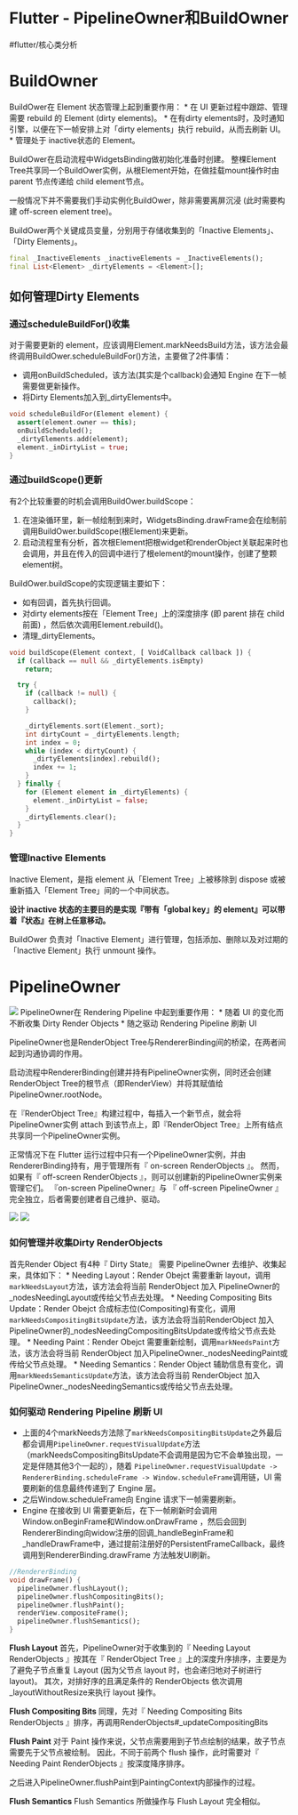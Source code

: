 # Flutter - PipelineOwner和BuildOwner
#flutter/核心类分析

# BuildOwner
BuildOwer在 Element 状态管理上起到重要作用：
	* 在 UI 更新过程中跟踪、管理需要 rebuild 的 Element (dirty elements)。
	* 在有dirty elements时，及时通知引擎，以便在下一帧安排上对「dirty elements」执行 rebuild，从而去刷新 UI。
	* 管理处于 inactive状态的 Element。

BuildOwer在启动流程中WidgetsBinding做初始化准备时创建。
整棵Element Tree共享同一个BuildOwer实例，从根Element开始，在做挂载mount操作时由 parent 节点传递给 child element节点。

一般情况下并不需要我们手动实例化BuildOwer，除非需要离屏沉浸 (此时需要构建 off-screen element tree)。

BuildOwer两个关键成员变量，分别用于存储收集到的「Inactive Elements」、「Dirty Elements」。
```dart
final _InactiveElements _inactiveElements = _InactiveElements();
final List<Element> _dirtyElements = <Element>[];
```

## 如何管理Dirty Elements
### 通过scheduleBuildFor()收集
对于需要更新的 element，应该调用Element.markNeedsBuild方法，该方法会最终调用BuildOwer.scheduleBuildFor()方法，主要做了2件事情：
* 调用onBuildScheduled，该方法(其实是个callback)会通知 Engine 在下一帧需要做更新操作。
* 将Dirty Elements加入到_dirtyElements中。
```dart
void scheduleBuildFor(Element element) {
  assert(element.owner == this);
  onBuildScheduled();
  _dirtyElements.add(element);
  element._inDirtyList = true;
}
```

### 通过buildScope()更新
有2个比较重要的时机会调用BuildOwer.buildScope：
1. 在渲染循环里，新一帧绘制到来时，WidgetsBinding.drawFrame会在绘制前调用BuildOwer.buildScope(根Element)来更新。
2. 启动流程里有分析，首次根Element把根widget和renderObject关联起来时也会调用，并且在传入的回调中进行了根element的mount操作，创建了整颗element树。

BuildOwer.buildScope的实现逻辑主要如下：
* 如有回调，首先执行回调。
* 对dirty elements按在「Element Tree」上的深度排序 (即 parent 排在 child 前面) ，然后依次调用Element.rebuild()。
* 清理_dirtyElements。
```dart
void buildScope(Element context, [ VoidCallback callback ]) {
  if (callback == null && _dirtyElements.isEmpty)
    return;

  try {
    if (callback != null) {
      callback();
    }

    _dirtyElements.sort(Element._sort);
    int dirtyCount = _dirtyElements.length;
    int index = 0;
    while (index < dirtyCount) {
      _dirtyElements[index].rebuild();
      index += 1;
    }
  } finally {
    for (Element element in _dirtyElements) {
      element._inDirtyList = false;
    }
    _dirtyElements.clear();
  }
}
```

### 管理Inactive Elements
Inactive Element，是指 element 从「Element Tree」上被移除到 dispose 或被重新插入「Element Tree」间的一个中间状态。 

**设计 inactive 状态的主要目的是实现『带有「global key」的 element』可以带着『状态』在树上任意移动。**

BuildOwer 负责对「Inactive Element」进行管理，包括添加、删除以及对过期的「Inactive Element」执行 unmount 操作。


# PipelineOwner
![](Flutter%20-%20PipelineOwner%E5%92%8CBuildOwner/7B3A5080-0B7C-41F3-916B-ADC5F3CACAD8.png)
PipelineOwner在 Rendering Pipeline 中起到重要作用：
	* 随着 UI 的变化而不断收集 Dirty Render Objects
	* 随之驱动 Rendering Pipeline 刷新 UI

PipelineOwner也是RenderObject Tree与RendererBinding间的桥梁，在两者间起到沟通协调的作用。

启动流程中RendererBinding创建并持有PipelineOwner实例，同时还会创建RenderObject Tree的根节点（即RenderView）并将其赋值给PipelineOwner.rootNode。

在『RenderObject Tree』构建过程中，每插入一个新节点，就会将PipelineOwner实例 attach 到该节点上，即『RenderObject Tree』上所有结点共享同一个PipelineOwner实例。

正常情况下在 Flutter 运行过程中只有一个PipelineOwner实例，并由RendererBinding持有，用于管理所有『 on-screen RenderObjects 』。 然而，如果有『 off-screen RenderObjects 』，则可以创建新的PipelineOwner实例来管理它们。 『on-screen PipelineOwner』与 『 off-screen PipelineOwner 』完全独立，后者需要创建者自己维护、驱动。

![](Flutter%20-%20PipelineOwner%E5%92%8CBuildOwner/E235A191-8D50-4DF9-B2C6-7C60F528F4A9.png)
![](Flutter%20-%20PipelineOwner%E5%92%8CBuildOwner/4C81FAEA-347C-49DA-8A51-17D0385582CA.png)
### 如何管理并收集Dirty RenderObjects
首先Render Object 有4种『 Dirty State』 需要 PipelineOwner 去维护、收集起来，具体如下：
	* Needing Layout：Render Obejct 需要重新 layout，调用`markNeedsLayout`方法，该方法会将当前 RenderObject 加入 PipelineOwner的_nodesNeedingLayout或传给父节点去处理。
	* Needing Compositing Bits Update：Render Obejct 合成标志位(Compositing)有变化，调用`markNeedsCompositingBitsUpdate`方法，该方法会将当前RenderObject 加入 PipelineOwner的_nodesNeedingCompositingBitsUpdate或传给父节点去处理。
	* Needing Paint：Render Obejct 需要重新绘制，调用`markNeedsPaint`方法，该方法会将当前 RenderObject 加入PipelineOwner._nodesNeedingPaint或传给父节点处理。
	* Needing Semantics：Render Object 辅助信息有变化，调用`markNeedsSemanticsUpdate`方法，该方法会将当前 RenderObject 加入 PipelineOwner._nodesNeedingSemantics或传给父节点去处理。
### 如何驱动 Rendering Pipeline 刷新 UI
* 上面的4个markNeeds方法除了`markNeedsCompositingBitsUpdate`之外最后都会调用`PipelineOwner.requestVisualUpdate`方法（markNeedsCompositingBitsUpdate不会调用是因为它不会单独出现，一定是伴随其他3个一起的），随着 `PipelineOwner.requestVisualUpdate -> RendererBinding.scheduleFrame -> Window.scheduleFrame`调用链，UI 需要刷新的信息最终传递到了 Engine 层。
* 之后Window.scheduleFrame向 Engine 请求下一帧需要刷新。
* Engine 在接收到 UI 需要更新后，在下一帧刷新时会调用Window.onBeginFrame和Window.onDrawFrame ，然后会回到RendererBinding向widow注册的回调_handleBeginFrame和_handleDrawFrame中，通过提前注册好的PersistentFrameCallback，最终调用到RendererBinding.drawFrame 方法触发UI刷新。
```dart
//RendererBinding
void drawFrame() {
  pipelineOwner.flushLayout();
  pipelineOwner.flushCompositingBits();
  pipelineOwner.flushPaint();
  renderView.compositeFrame(); 
  pipelineOwner.flushSemantics(); 
}
```

**Flush Layout**
首先，PipelineOwner对于收集到的『 Needing Layout RenderObjects 』按其在『 RenderObject Tree 』上的深度升序排序，主要是为了避免子节点重复 Layout (因为父节点 layout 时，也会递归地对子树进行 layout)。
其次，对排好序的且满足条件的 RenderObjects 依次调用_layoutWithoutResize来执行 layout 操作。

**Flush Compositing Bits**
同理，先对『 Needing Compositing Bits RenderObjects 』排序，再调用RenderObjects#_updateCompositingBits

**Flush Paint**
对于 Paint 操作来说，父节点需要用到子节点绘制的结果，故子节点需要先于父节点被绘制。 因此，不同于前两个 flush 操作，此时需要对『 Needing Paint RenderObjects 』按深度降序排序。

之后进入PipelineOwner.flushPaint到PaintingContext内部操作的过程。

**Flush Semantics**
Flush Semantics 所做操作与 Flush Layout 完全相似。
